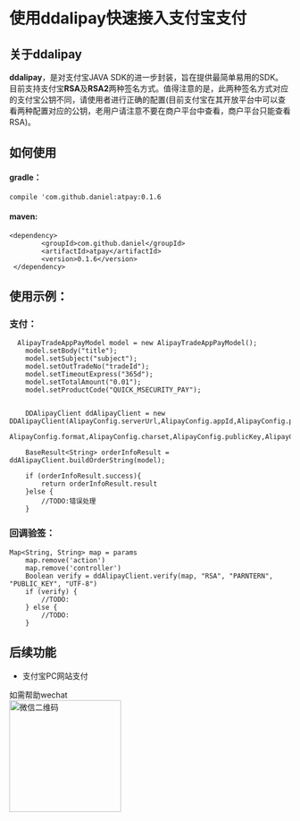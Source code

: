 # 使用ddalipay快速接入支付宝支付
## 关于ddalipay
**ddalipay**，是对支付宝JAVA SDK的进一步封装，旨在提供最简单易用的SDK。目前支持支付宝**RSA**及**RSA2**两种签名方式。值得注意的是，此两种签名方式对应的支付宝公钥不同，请使用者进行正确的配置(目前支付宝在其开放平台中可以查看两种配置对应的公钥，老用户请注意不要在商户平台中查看，商户平台只能查看RSA)。

## 如何使用
#### gradle：
    compile 'com.github.daniel:atpay:0.1.6
#### maven:
	<dependency>
            <groupId>com.github.daniel</groupId>
            <artifactId>atpay</artifactId>
            <version>0.1.6</version>
     </dependency>
     
## 使用示例：

### 支付：

      AlipayTradeAppPayModel model = new AlipayTradeAppPayModel();
        model.setBody("title");
        model.setSubject("subject");
        model.setOutTradeNo("tradeId");
        model.setTimeoutExpress("365d");
        model.setTotalAmount("0.01");
        model.setProductCode("QUICK_MSECURITY_PAY");
        
        
        DDAlipayClient ddAlipayClient = new DDAlipayClient(AlipayConfig.serverUrl,AlipayConfig.appId,AlipayConfig.privateKey,
                AlipayConfig.format,AlipayConfig.charset,AlipayConfig.publicKey,AlipayConfig.signType,AlipayConfig.callbackUrl);

        BaseResult<String> orderInfoResult = ddAlipayClient.buildOrderString(model);

        if (orderInfoResult.success){
            return orderInfoResult.result
        }else {
            //TODO:错误处理
        }
### 回调验签：
	Map<String, String> map = params
        map.remove('action')
        map.remove('controller')
        Boolean verify = ddAlipayClient.verify(map, "RSA", "PARNTERN", "PUBLIC_KEY", "UTF-8")
        if (verify) {
            //TODO:
        } else {
            //TODO:
        }        

## 后续功能
- 支付宝PC网站支付

 如需帮助wechat<br>
 <img src="http://7fvcu1.com1.z0.glb.clouddn.com/WechatIMG.jpeg" width = "200" height = "200" alt="微信二维码" align=center />